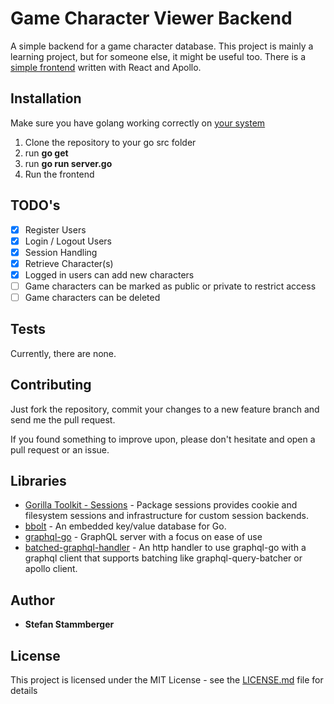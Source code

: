 # Game Character Viewer Backend

A simple backend for a game character database. This project is mainly a
learning project, but for someone else, it might be useful too. There is a
[simple frontend](https://github.com/fusion44/gamechars-frontend) written with
React and Apollo.

## Installation

Make sure you have golang working correctly on
[your system](https://golang.org/doc/install)

1. Clone the repository to your go src folder
2. run **go get**
3. run **go run server.go**
4. Run the frontend

## TODO's

* [x] Register Users
* [x] Login / Logout Users
* [x] Session Handling
* [x] Retrieve Character(s)
* [x] Logged in users can add new characters
* [ ] Game characters can be marked as public or private to restrict access
* [ ] Game characters can be deleted

## Tests

Currently, there are none.

## Contributing

Just fork the repository, commit your changes to a new feature branch and send
me the pull request.

If you found something to improve upon, please don't hesitate and open a pull
request or an issue.

## Libraries

* [Gorilla Toolkit - Sessions](http://www.gorillatoolkit.org/pkg/sessions) -
  Package sessions provides cookie and filesystem sessions and infrastructure
  for custom session backends.
* [bbolt](https://github.com/coreos/bbolt) - An embedded key/value database for
  Go.
* [graphql-go](https://github.com/neelance/graphql-go/) - GraphQL server with a
  focus on ease of use
* [batched-graphql-handler](https://github.com/nicksrandall/batched-graphql-handler) -
  An http handler to use graphql-go with a graphql client that supports batching
  like graphql-query-batcher or apollo client.

## Author

* **Stefan Stammberger**

## License

This project is licensed under the MIT License - see the
[LICENSE.md](LICENSE.md) file for details
